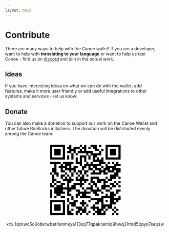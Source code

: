 ```yaml
---
layout: main
---
```


# Contribute 

There are many ways to help with the Canoe wallet! If you are a developer, want to help with **translating to your language** or want to help us test Canoe - find us on [discord](https://discord.gg/ecVcJM3) and join in the actual work. 

## Ideas
If you have interesting ideas on what we can do with the wallet, add features, make it more user friendly or add useful integrations to other systems and services - let us know!

## Donate
You can also make a donation to support our work on the Canoe Wallet and other future RaiBlocks initiatives. The donation will be distributed evenly among the Canoe team.

<div style="margin: auto; width: 100%; padding: 10px">
<img src="/assets/img/donate.png" style="display: block;margin-left: auto;margin-right: auto;"/><br>
<div style="display:flex;align-items:center;justify-content:center;">
<bold>xrb_1qckwc5o3obkrwbet4amnkya113xq77qpaknsmiq9hwq31tmd5bpyo7sepsw</bold>
</div>
</div>
